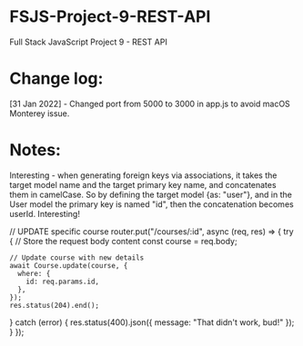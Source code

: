 # FSJS-Project-9-REST-API

Full Stack JavaScript Project 9 - REST API

# Change log:

[31 Jan 2022] - Changed port from 5000 to 3000 in app.js to avoid macOS Monterey issue.

# Notes:

Interesting - when generating foreign keys via associations, it takes the target model name and the target primary key name, and concatenates them in camelCase. So by defining the target model {as: "user"}, and in the User model the primary key is named "id", then the concatenation becomes userId. Interesting!

// UPDATE specific course
router.put("/courses/:id", async (req, res) => {
try {
// Store the request body content
const course = req.body;

    // Update course with new details
    await Course.update(course, {
      where: {
        id: req.params.id,
      },
    });
    res.status(204).end();

} catch (error) {
res.status(400).json({ message: "That didn't work, bud!" });
}
});
